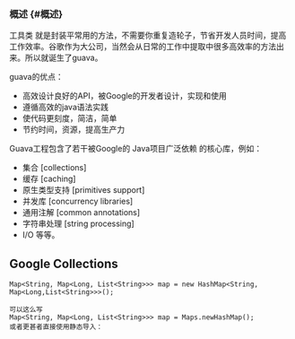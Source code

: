 ### 概述 {#概述}

工具类 就是封装平常用的方法，不需要你重复造轮子，节省开发人员时间，提高工作效率。谷歌作为大公司，当然会从日常的工作中提取中很多高效率的方法出来。所以就诞生了guava。

guava的优点：

* 高效设计良好的API，被Google的开发者设计，实现和使用
* 遵循高效的java语法实践
* 使代码更刻度，简洁，简单
* 节约时间，资源，提高生产力

Guava工程包含了若干被Google的 Java项目广泛依赖 的核心库，例如：

* 集合 \[collections\]
* 缓存 \[caching\]
* 原生类型支持 \[primitives support\]
* 并发库 \[concurrency libraries\]
* 通用注解 \[common annotations\]
* 字符串处理 \[string processing\]
* I/O 等等。

## G**oogle Collections**

```
Map<String, Map<Long, List<String>>> map = new HashMap<String, Map<Long,List<String>>>();

可以这么写
Map<String, Map<Long, List<String>>> map = Maps.newHashMap();
或者更甚者直接使用静态导入：
```



